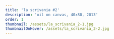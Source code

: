 ```yaml
---
title: 'la scrivania #2'
description: 'oil on canvas, 40x80, 2013'
order: 1
thumbnail: /assets/la_scrivania_2-1.jpg
thumbnailOnHover: /assets/la_scrivania_2-2.jpg
---
```


